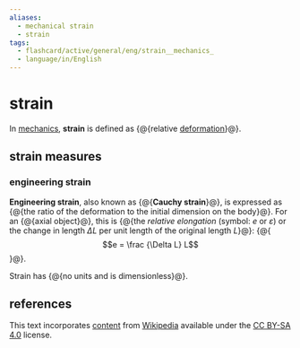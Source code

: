```yaml
---
aliases:
  - mechanical strain
  - strain
tags:
  - flashcard/active/general/eng/strain__mechanics_
  - language/in/English
---
```


# strain

In [mechanics](mechanics.md), __strain__ is defined as {@{relative [deformation](deformation%20(physics).md)}@}. <!--SR:!2025-04-18,256,330-->

## strain measures

### engineering strain

__Engineering strain__, also known as {@{__Cauchy strain__}@}, is expressed as {@{the ratio of the deformation to the initial dimension on the body}@}. For an {@{axial object}@}, this is {@{the _relative elongation_ (symbol: $e$ or $\varepsilon$) or the change in length $\Delta L$ per unit length of the original length $L$}@}: {@{$$e = \frac {\Delta L} L$$}@}. <!--SR:!2028-02-23,1069,350!2027-09-25,951,350!2026-04-30,494,310!2026-06-29,589,330!2027-08-14,888,330-->

Strain has {@{no units and is dimensionless}@}. <!--SR:!2025-10-24,381,310-->

## references

This text incorporates [content](https://en.wikipedia.org/wiki/strain_(mechanics)) from [Wikipedia](Wikipedia.md) available under the [CC BY-SA 4.0](https://creativecommons.org/licenses/by-sa/4.0/) license.
